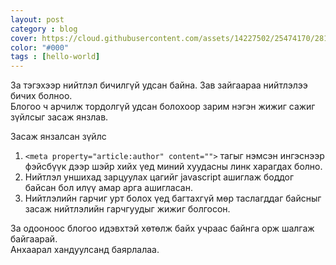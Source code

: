 ```yaml
---
layout: post
category : blog
cover: https://cloud.githubusercontent.com/assets/14227502/25474170/281e4200-2b6d-11e7-83cb-8d8c1ab9944f.jpg
color: "#000"
tags : [hello-world]
---
```


За тэгэхээр нийтлэл бичилгүй удсан байна. Зав зайгаараа нийтлэлээ бичих болноо.  
Блогоо ч арчилж тордолгүй удсан болохоор зарим нэгэн жижиг сажиг зүйлсыг засаж янзлав.

Засаж янзалсан зүйлс

1. `<meta property="article:author" content="">` тагыг нэмсэн ингэснээр фэйсбүүк дээр шэйр хийх үед миний хуудасны линк харагдах болно.
2. Нийтлэл уншихад зарцуулах цагийг javascript ашиглаж боддог байсан бол илүү амар арга ашигласан.
3. Нийтлэлийн гарчиг урт болох үед багтахгүй мөр таслагддаг байсныг засаж нийтлэлийн гарчгуудыг жижиг болгосон.

За одооноос блогоо идэвхтэй хөтөлж байх учраас байнга орж шалгаж байгаарай.  
Анхаарал хандуулсанд баярлалаа.